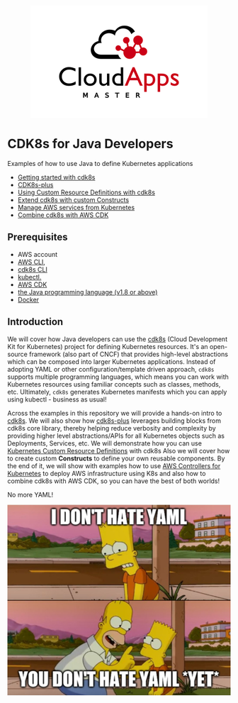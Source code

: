 <div align="center">
  <a href="https://online.urjc.es/es/para-futuros-estudiantes/ensenanzas-propias/master-en-cloud-apps">
    <img src="./LogoMCA.png" alt="Logo">
  </a>
</div>

# CDK8s for Java Developers

Examples of how to use Java to define Kubernetes applications

- [Getting started with cdk8s](part1-getting-started)
- [CDK8s-plus](part2-cdk8plus)
- [Using Custom Resource Definitions with cdk8s](part3-crd)
- [Extend cdk8s with custom Constructs](part4-custom-construct)
- [Manage AWS services from Kubernetes](part5-dynamodb-eks-ack-cdk8s)
- [Combine cdk8s with AWS CDK](part6-cdk-eks-construct)

## Prerequisites

- AWS account 
- [AWS CLI](https://docs.aws.amazon.com/cli/latest/userguide/getting-started-install.html), 
- [cdk8s CLI ](https://cdk8s.io/docs/latest/getting-started/#install-the-cli) 
- [kubectl.](https://kubernetes.io/docs/tasks/tools/#kubectl) 
- [AWS CDK](https://docs.aws.amazon.com/cdk/v2/guide/getting_started.html#getting_started_install)
- [the Java programming language (v1.8 or above)](https://sdkman.io/jdks) 
- [Docker](https://docs.docker.com/engine/install/)

## Introduction

We will cover how Java developers can use the [cdk8s](https://cdk8s.io/docs/latest/) (Cloud Development Kit for Kubernetes)
project for defining Kubernetes resources. It's an open-source framework (also part of CNCF) that provides high-level abstractions which can be
composed into larger Kubernetes applications. Instead of adopting YAML or other configuration/template driven approach, `cdk8s` supports multiple
programming languages, which means you can work with Kubernetes resources using familiar concepts such as classes, methods, etc.
Ultimately, `cdk8s` generates Kubernetes manifests which you can apply using kubectl - business as usual!

Across the examples in this repository we will provide a hands-on intro to [cdk8s](https://cdk8s.io/docs/latest/).
We will also show how [cdk8s-plus](https://cdk8s.io/docs/latest/plus/) leverages building blocks from cdk8s core library, thereby helping reduce verbosity 
and complexity by providing higher level abstractions/APIs for all Kubernetes objects such as Deployments, Services, etc.
We will demonstrate how you can use [Kubernetes Custom Resource Definitions](https://kubernetes.io/docs/concepts/extend-kubernetes/api-extension/custom-resources/#customresourcedefinitions) with cdk8s
Also we will cover how to create custom **Constructs** to define your own reusable components.
By the end of it, we will show with examples how to use [AWS Controllers for Kubernetes](https://aws-controllers-k8s.github.io/community/docs/community/overview/) to deploy AWS
infrastructure using K8s and also how to combine cdk8s with AWS CDK, so you can have the best of both worlds!

No more YAML!

![YAML.jpg](YAML.jpg)


